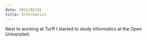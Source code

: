 ```yaml
---
date: 2022/02/01
title: Informatics
---
```


Next to working at Turff I started to study informatics at the Open Universiteit.
